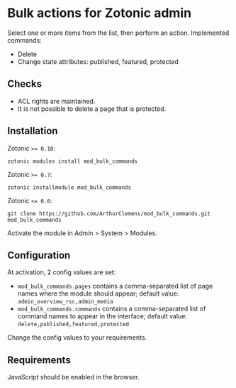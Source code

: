 # Bulk actions for Zotonic admin

Select one or more items from the list, then perform an action. Implemented commands:

- Delete
- Change state attributes: published, featured, protected

## Checks

- ACL rights are maintained.
- It is not possible to delete a page that is protected.

## Installation

Zotonic `>= 0.10`:

    zotonic modules install mod_bulk_commands

Zotonic `>= 0.7`:

    zotonic installmodule mod_bulk_commands

Zotonic `<= 0.6`:

    git clone https://github.com/ArthurClemens/mod_bulk_commands.git mod_bulk_commands

Activate the module in Admin > System > Modules.

## Configuration

At activation, 2 config values are set:

- `mod_bulk_commands.pages` contains a comma-separated list of page names where the module should appear; default value: `admin_overview_rsc,admin_media`
- `mod_bulk_commands.commands` contains a comma-separated list of command names to appear in the interface; default value: `delete,published,featured,protected`

Change the config values to your requirements.

## Requirements

JavaScript should be enabled in the browser.
